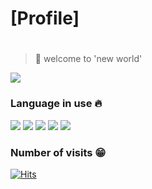 # [Profile]
#

> 🚩 welcome to 'new world' 

![](https://github-readme-stats.vercel.app/api?username=kang-th-dev&count_private=true)

### Language in use 🔥

![](https://img.shields.io/badge/-c-black)
![](https://img.shields.io/badge/-%20c%2B%2B%20-ff69b4)
![](https://img.shields.io/badge/-javascript-yellow)
![](https://img.shields.io/badge/-python-blue)
![](https://img.shields.io/badge/-java-yellowgreen)

### Number of visits 😁

[![Hits](https://hits.seeyoufarm.com/api/count/incr/badge.svg?url=https%3A%2F%2Fgithub.com%2Fkang-th-dev&count_bg=%2379C83D&title_bg=%23555555&icon=&icon_color=%23E7E7E7&title=hits&edge_flat=false)](https://hits.seeyoufarm.com)
